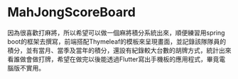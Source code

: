 # MahJongScoreBoard

因為很喜歡打麻將，所以希望可以做一個麻將積分系統出來，順便練習用spring boot的框架去撰寫，前端搭配Thymeleaf的模板來呈現畫面，並記錄該隊隊員的積分，並有當月、當季及當年的積分，還設有紀錄較大台數的胡牌方式，統計出來看誰做會做打牌，希望在做完以後能透過Flutter寫出手機板的應用程式，畢竟電腦版不實用。
